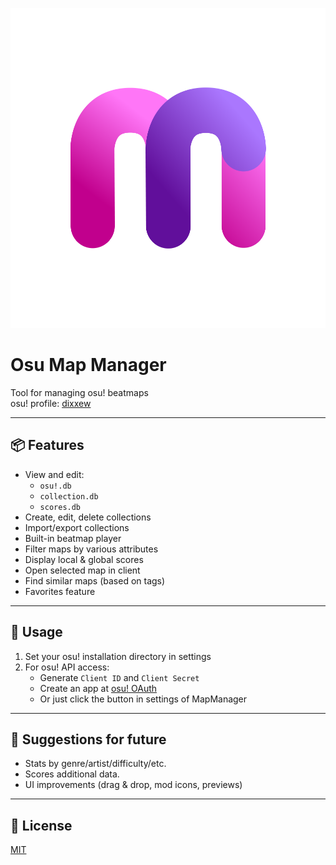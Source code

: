 <p align="center">
  <img src="MapManager/GUI/Assets/mm_logo.png" height="512">
</p>

# Osu Map Manager

Tool for managing osu! beatmaps  
osu! profile: [dixxew](https://osu.ppy.sh/users/13928601)

---

## 📦 Features

- View and edit:
  - `osu!.db`
  - `collection.db`
  - `scores.db`
- Create, edit, delete collections
- Import/export collections
- Built-in beatmap player
- Filter maps by various attributes
- Display local & global scores
- Open selected map in client
- Find similar maps (based on tags)
- Favorites feature

---

## 🚀 Usage

1. Set your osu! installation directory in settings
2. For osu! API access:
   - Generate `Client ID` and `Client Secret`
   - Create an app at [osu! OAuth](https://osu.ppy.sh/home/account/edit)
   - Or just click the button in settings of MapManager

---

## 🧠 Suggestions for future

- Stats by genre/artist/difficulty/etc.
- Scores additional data.
- UI improvements (drag & drop, mod icons, previews)

---

## 📄 License

[MIT](LICENSE)
